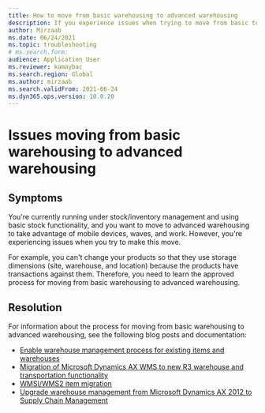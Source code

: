 ```yaml
--- 
title: How to move from basic warehousing to advanced warehousing 
description: If you experience issues when trying to move from basic to advanced warehousing, this page guides you to documentation for the approved process. 
author: Mirzaab 
ms.date: 06/24/2021 
ms.topic: troubleshooting 
# ms.search.form:  
audience: Application User 
ms.reviewer: kamaybac 
ms.search.region: Global 
ms.author: mirzaab 
ms.search.validFrom: 2021-06-24 
ms.dyn365.ops.version: 10.0.20 
--- 
```


# Issues moving from basic warehousing to advanced warehousing

## Symptoms

You're currently running under stock/inventory management and using basic stock functionality, and you want to move to advanced warehousing to take advantage of mobile devices, waves, and work. However, you're experiencing issues when you try to make this move.

For example, you can't change your products so that they use storage dimensions (site, warehouse, and location) because the products have transactions against them. Therefore, you need to learn the approved process for moving from basic warehousing to advanced warehousing.

## Resolution

For information about the process for moving from basic warehousing to advanced warehousing, see the following blog posts and documentation:

- [Enable warehouse management process for existing items and warehouses](https://cleverax.wordpress.com/2017/12/06/d365fo-enable-warehouse-management-process-for-existing-items-and-warehouses/)
- [Migration of Microsoft Dynamics AX WMS to new R3 warehouse and transportation functionality](https://cloudblogs.microsoft.com/dynamics365/no-audience/2015/08/17/migration-of-microsoft-dynamics-ax-wms-to-new-r3-warehouse-and-transportation-functionality/)
- [WMSI/WMS2 item migration](https://cloudblogs.microsoft.com/dynamics365/no-audience/2018/05/03/wmsiwms2-item-migration/)
- [Upgrade warehouse management from Microsoft Dynamics AX 2012 to Supply Chain Management](/dynamics365/supply-chain/warehousing/upgrade-migration-warehouse-management-processes)
